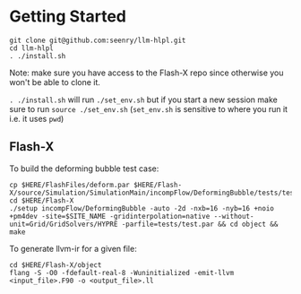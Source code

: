 # Getting Started
```
git clone git@github.com:seenry/llm-hlpl.git
cd llm-hlpl
. ./install.sh
```
Note: make sure you have access to the Flash-X repo since otherwise you won't be able to clone it.

`. ./install.sh` will run `./set_env.sh` but if you start a new session make sure to run `source ./set_env.sh` (`set_env.sh` is sensitive to where you run it i.e. it uses `pwd`)

## Flash-X
To build the deforming bubble test case:
```
cp $HERE/FlashFiles/deform.par $HERE/Flash-X/source/Simulation/SimulationMain/incompFlow/DeformingBubble/tests/test.par
cd $HERE/Flash-X
./setup incompFlow/DeformingBubble -auto -2d -nxb=16 -nyb=16 +noio +pm4dev -site=$SITE_NAME -gridinterpolation=native --without-unit=Grid/GridSolvers/HYPRE -parfile=tests/test.par && cd object && make
```

To generate llvm-ir for a given file:
```
cd $HERE/Flash-X/object
flang -S -O0 -fdefault-real-8 -Wuninitialized -emit-llvm <input_file>.F90 -o <output_file>.ll
```
